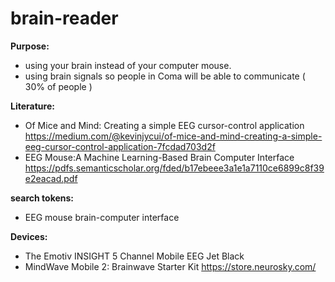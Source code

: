 # brain-reader

**Purpose:**
- using your brain instead of your computer mouse.
- using brain signals so people in Coma will be able to communicate ( 30% of people )

**Literature:**
- Of Mice and Mind: Creating a simple EEG cursor-control application
  https://medium.com/@kevinjycui/of-mice-and-mind-creating-a-simple-eeg-cursor-control-application-7fcdad703d2f
- EEG Mouse:A Machine Learning-Based Brain Computer Interface
  https://pdfs.semanticscholar.org/fded/b17ebeee3a1e1a7110ce6899c8f39e2eacad.pdf
  
  
**search tokens:**
- EEG mouse  brain-computer interface

**Devices:**
- The Emotiv INSIGHT 5 Channel Mobile EEG Jet Black
- MindWave Mobile 2: Brainwave Starter Kit https://store.neurosky.com/
